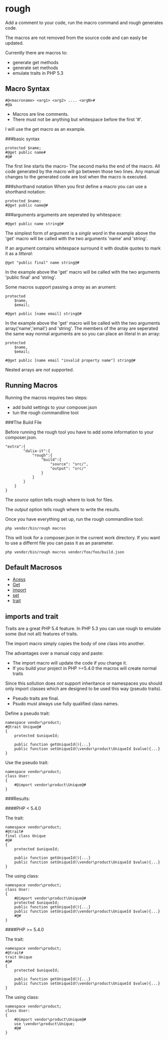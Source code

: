 rough
================================================================================
Add a comment to your code, run the macro command and rough generates code.

The macros are  not removed from the source code and can easly be updated.

Currently there are macros to:
 - generate get methods
 - generate set methods
 - emulate traits in PHP 5.3

Macro Syntax
--------------------------------------------------------------------------------

    #@<macroname> <arg1> <arg2> .... <argN>#
    #@ä
    
 - Macros are line comments. 
 - There must not be anything but whitespace before the first '#'.

I will use the get macro as an example.

###basic syntax

    protected $name;
    #@get public name#
    #@#
    
The first line starts the macro- The second marks the end of the macro.
All code generated by the macro will go between those two lines. Any manual
changes to the generated code are lost when the macro is executed.

###shorthand notation
When you first define a macro you can use a shorthand notation:

    protected $name;
    #@get public name@#
    
###arguments
arguments are seperated by whitespace:

    #@get public name string@#

The simplest form of argument is a *single word* in the example above the 'get'
macro will be called with the two arguments 'name' and 'string'.

If an argument contains whitespace surround it with double quotes to mark it
as a *litteral*:

    @get "public final" name string@#

In the example above the 'get' macro will be called with the two arguments 
'public final' and 'string'.

Some macros support passing a *array* as an arument:
    
    protected
        $name,
        $email;
        
    #@get public [name email] string@#
    
In the example above the 'get' macro will be called with the two arguments 
array('name','email') and 'string'.
The members of the array are seperated the same way normal arguments are so you 
can place an literal in an array:

    protected
        $name,
        $email;
        
    #@get public [name email "invalid property name"] string@#
    
Nested arrays are *not* supported.

Running Macros
--------------------------------------------------------------------------------

Running the macros requires two steps:

 - add build settings to your composer.json
 - tun the rough commandline tool
 
###The Build File

Before running the rough tool you have to add some information to your 
composer.json.

    "extra":{
            "dalia-it":{
                "rough":{
                    "build":{
                        "source": "src/",
                        "output": "src/"
                    }
                }
            }
        }
    }

The *source* option tells rough where to look for files.

The *output* option tells rough where to write the results.

Once you have everything set up, run the rough commandline tool:

    php vendor/bin/rough macros

This will look for a composer.json in the current work directory.
If you want to use a differnt file you can pass it as an parameter.

    php vendor/bin/rough macros vendor/foo/foo/build.json

Default Macrosos 
--------------------------------------------------------------------------------
- [Acess](src/daliaIT/rough/macro/AccessMacro.php)
- [Get](src/daliaIT/rough/macro/AccessMacro.php)
- [import](src/daliaIT/rough/macro/AccessMacro.php)
- [set](src/daliaIT/rough/macro/AccessMacro.php)
- [trait](src/daliaIT/rough/macro/AccessMacro.php)

imports and trait
--------------------------------------------------------------------------------    
    
Traits are a great PHP 5.4 feature. In PHP 5.3 you can use rough to emulate some
(but not all) features of traits.

The import macro simply copies the body of one class into another.

The advantages over a manual copy and paste: 
 - The import macro will update the code if you change it.
 - If you build your project in PHP >=5.4.0 the macros will create normal traits

Since this sollution does *not* support inheritance or namespaces you should
only import classes which are designed to be used this way (pseudo traits).

 - Pseudo traits are final.
 - Psudo must always use fully qualified class names.

Define a pseudo trait:

    namespace vendor\product;
    #@trait Unique@#
    {
        protected $uniqueId;
        
        public function getUniqueId(){...}
        public function setUniqueId(\vendor\product\UniqueId $value){...}
    }
    
Use the pseudo trait:

    namespace vendor\product;
    class User:
    {
        #@import vendor\product\Unique@#
    }
    
###Results:

####PHP < 5.4.0

The trait:

    namespace vendor\product;
    #@trait#
    final class Unique
    #@#
    {
        protected $uniqueId;
        
        public function getUniqueId(){...}
        public function setUniqueId(\vendor\product\UniqueId $value){...}
    }
    
The using class:

    namespace vendor\product;
    class User:
    {
        #@import vendor\product\Unique@#
        protected $uniqueId;
        public function getUniqueId(){...}
        public function setUniqueId(\vendor\product\UniqueId $value){...}
        #@#
    }
    

####PHP >= 5.4.0

The trait:

    namespace vendor\product;
    #@trait#
    trait Unique
    #@#
    {
        protected $uniqueId;
        
        public function getUniqueId(){...}
        public function setUniqueId(\vendor\product\UniqueId $value){...}
    }
    
The using class:

    namespace vendor\product;
    class User:
    {
        #@import vendor\product\Unique@#
        use \vendor\product\Unique;
        #@#
    }